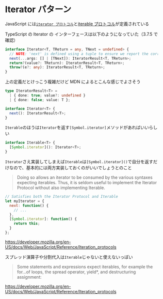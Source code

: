 # Iterator パターン

JavaScript には[`iterator プロトコル`](https://developer.mozilla.org/ja/docs/Web/JavaScript/Reference/Iteration_protocols#iterator)と[iterable プロトコル](https://developer.mozilla.org/ja/docs/Web/JavaScript/Reference/Iteration_protocols#iterable)が定義されている

TypeScript の Iterator の インターフェースは以下のようになっていた（3.7.5 で確認）

```typescript:lib.es2015.iterable.d.ts
interface Iterator<T, TReturn = any, TNext = undefined> {
  // NOTE: 'next' is defined using a tuple to ensure we report the correct assignability errors in all places.
  next(...args: [] | [TNext]): IteratorResult<T, TReturn>;
  return?(value?: TReturn): IteratorResult<T, TReturn>;
  throw?(e?: any): IteratorResult<T, TReturn>;
}
```

上の定義だとけっこう複雑だけど MDN によるとこんな感じでよさそう

```typescript
type IteratorResult<T> =
  | { done: true; value?: undefined }
  | { done: false; value: T };

interface Iterator<T> {
  next(): IteratorResult<T>;
}
```

`Iterable`のほうは`Iterator`を返す`[Symbol.iterator]`メソッドがあればいいらしい

```typescript:lib.es2015.iterable.d.ts
interface Iterable<T> {
  [Symbol.iterator](): Iterator<T>;
}
```

`Iterator`さえ実装してしまえば`Iterable`は`[Symbol.iterator]()`で自分を返すだけなので、基本的には両方実装しておくのがいいでしょうとのこと

> Doing so allows an iterator to be consumed by the various syntaxes expecting iterables. Thus, it is seldom useful to implement the Iterator Protocol without also implementing Iterable.

```javascript
// Satisfies both the Iterator Protocol and Iterable
let myIterator = {
  next: function() {
    // ...
  },
  [Symbol.iterator]: function() {
    return this;
  }
};
```

https://developer.mozilla.org/en-US/docs/Web/JavaScript/Reference/Iteration_protocols

スプレッド演算子や分割代入は`Iterable`じゃないと使えないっぽい

> Some statements and expressions expect iterables, for example the for...of loops, the spread operator, yield\*, and destructuring assignment:

https://developer.mozilla.org/en-US/docs/Web/JavaScript/Reference/Iteration_protocols

